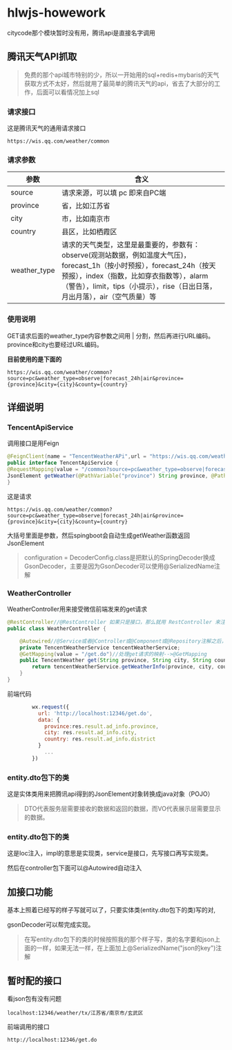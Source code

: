 # hlwjs-howework

citycode那个模块暂时没有用，腾讯api是直接名字调用

## 腾讯天气API抓取

> 免费的那个api城市特别的少，所以一开始用的sql+redis+mybaris的天气获取方式不太好，然后就用了最简单的腾讯天气的api，省去了大部分的工作，后面可以看情况加上sql

### 请求接口

这是腾讯天气的通用请求接口

    https://wis.qq.com/weather/common

### 请求参数

| 参数         | 含义                                                         |
| ------------ | ------------------------------------------------------------ |
| source       | 请求来源，可以填 pc 即来自PC端                               |
| province     | 省，比如江苏省                                               |
| city         | 市，比如南京市                                               |
| country      | 县区，比如栖霞区                                             |
| weather_type | 请求的天气类型，这里是最重要的，参数有：observe(观测站数据，例如温度大气压)，forecast_1h（按小时预报），forecast_24h（按天预报），index（指数，比如穿衣指数等），alarm（警告），limit，tips（小提示），rise（日出日落，月出月落），air（空气质量）等 |

### 使用说明

GET请求后面的weather_type内容参数之间用 | 分割，然后再进行URL编码。province和city也要经过URL编码。

**目前使用的是下面的**

```
https://wis.qq.com/weather/common?source=pc&weather_type=observe|forecast_24h|air&province={province}&city={city}&county={country}
```

## 详细说明

### TencentApiService

调用接口是用Feign

```java
@FeignClient(name = "TencentWeatherAPi",url = "https://wis.qq.com/weather",configuration = DecoderConfig.class)
public interface TencentApiService {
@RequestMapping(value = "/common?source=pc&weather_type=observe|forecast_24h|air&province={province}&city={city}&county={country}", method = RequestMethod.GET)
JsonElement getWeather(@PathVariable("province") String province, @PathVariable("city") String city, @PathVariable("country") String country);
}
```

这是请求

```
https://wis.qq.com/weather/common?source=pc&weather_type=observe|forecast_24h|air&province={province}&city={city}&county={country}
```

大括号里面是参数，然后spingboot会自动生成getWeather函数返回JsonElement

> configuration = DecoderConfig.class是把默认的SpringDecoder换成GsonDecoder，主要是因为GsonDecoder可以使用@SerializedName注解

### WeatherController

WeatherController用来接受微信前端发来的get请求

```java
@RestController//@RestController 如果只是接口，那么就用 RestController 来注解.
public class WeatherController {

    @Autowired//@Service或者@Controller或@Component或@Repository注解之后，spring的组件扫描就会自动发现它，并且会将其初始化为spring应用上下文中的bean。
    private TencentWeatherService tencentWeatherService;
    @GetMapping(value = "/get.do")//处理get请求的映射-->@GetMapping
    public TencentWeather get(String province, String city, String country){
        return tencentWeatherService.getWeatherInfo(province, city, country);
    }
}
```

前端代码

```js
        wx.request({
          url: 'http://localhost:12346/get.do',
          data: {
            province:res.result.ad_info.province,
            city: res.result.ad_info.city,
            country: res.result.ad_info.district
          }
            ...
        })
```

### entity.dto包下的类

这是实体类用来把腾讯api得到的JsonElement对象转换成java对象（POJO）

> DTO代表服务层需要接收的数据和返回的数据，而VO代表展示层需要显示的数据。

### entity.dto包下的类

这是Ioc注入，impl的意思是实现类，service是接口，先写接口再写实现类。

然后在controller包下面可以@Autowired自动注入

## 加接口功能

基本上照着已经写的样子写就可以了，只要实体类(entity.dto包下的类)写的对,

gsonDecoder可以帮完成实现。

> 在写entity.dto包下的类的时候按照我的那个样子写，类的名字要和json上面的一样，如果无法一样，在上面加上@SerializedName("json的key")注解

## 暂时配的接口

看json包有没有问题

```
localhost:12346/weather/tx/江苏省/南京市/玄武区
```

前端调用的接口

```
http://localhost:12346/get.do
```

